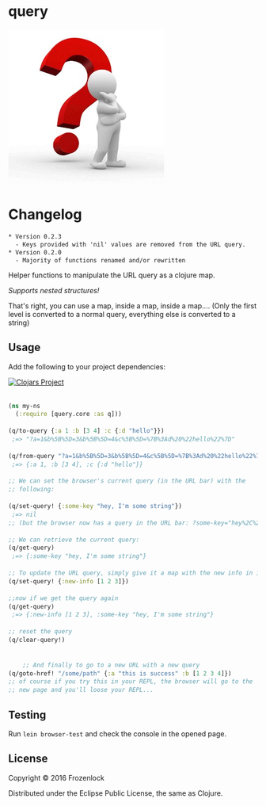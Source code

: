 # query

![Query](./QuestionA.jpg)

# Changelog
	* Version 0.2.3
	  - Keys provided with 'nil' values are removed from the URL query.
	* Version 0.2.0
	  - Majority of functions renamed and/or rewritten

Helper functions to manipulate the URL query as a clojure map.

*Supports nested structures!*

That's right, you can use a map, inside a map, inside a map.... (Only
the first level is converted to a normal query, everything else is
converted to a string)

## Usage
   Add the following to your project dependencies:

[![Clojars Project](http://clojars.org/org.clojars.frozenlock/query/latest-version.svg)](http://clojars.org/org.clojars.frozenlock/query)

```clj

(ns my-ns
  (:require [query.core :as q]))

(q/to-query {:a 1 :b [3 4] :c {:d "hello"}})
 ;=> "?a=1&b%5B%5D=3&b%5B%5D=4&c%5B%5D=%7B%3Ad%20%22hello%22%7D"

(q/from-query "?a=1&b%5B%5D=3&b%5B%5D=4&c%5B%5D=%7B%3Ad%20%22hello%22%7D")
 ;=> {:a 1, :b [3 4], :c {:d "hello"}}

;; We can set the browser's current query (in the URL bar) with the
;; following:

(q/set-query! {:some-key "hey, I'm some string"})
 ;=> nil
;; (but the browser now has a query in the URL bar: ?some-key="hey%2C%20I'm%20some%20string")

;; We can retrieve the current query:
(q/get-query)
 ;=> {:some-key "hey, I'm some string"}

;; To update the URL query, simply give it a map with the new info in it
(q/set-query! {:new-info [1 2 3]})

;;now if we get the query again
(q/get-query)
 ;=> {:new-info [1 2 3], :some-key "hey, I'm some string"}

;; reset the query
(q/clear-query!)


	;; And finally to go to a new URL with a new query
(q/goto-href! "/some/path" {:a "this is success" :b [1 2 3 4]})
;; of course if you try this in your REPL, the browser will go to the
;; new page and you'll loose your REPL...

```

## Testing
Run `lein browser-test` and check the console in the opened page.

## License

Copyright © 2016 Frozenlock

Distributed under the Eclipse Public License, the same as Clojure.
